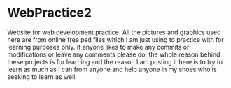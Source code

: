 # WebPractice2
Website for web development practice. All the pictures and graphics used here are from online free psd files which I am just using to practice with for learning purposes only.
If anyone likes to make any commits or modifications or leave any comments please do, the whole reason behind these projects is for learning and the reason I am posting it here is to try to learn as much as I can from anyone and help anyone in my shoes who is seeking to learn as well.
